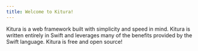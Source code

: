```yaml
---
title: Welcome to Kitura!
---
```


Kitura is a web framework built with simplicity and speed in mind. Kitura is written entirely in Swift and leverages many of the benefits provided by the Swift language. Kitura is free and open source!